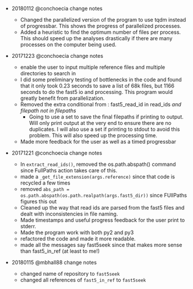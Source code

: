 - 20180112 @conchoecia change notes
  - Changed the parallelized version of the program to use tqdm instead
    of progressbar. This shows the progress of parallelized processes.
  - Added a heuristic to find the optimum number of files per process.
    This should speed up the analyses drastically if there are many processes
    on the computer being used.

- 20171223 @conchoecia change notes
  - enable the user to input multiple reference files and multiple
    directories to search in
  - I did some preliminary testing of bottlenecks in the code and
    found that it only took 0.23 seconds to save a list of 68k files,
    but 1166 seconds to do the fast5 io and processing. This program
    would greatly benefit from parallelization.
  - Removed the extra conditional from :
     fast5_read_id in read_ids *and filepath not in filepaths*
     - Going to use a set to save the final filepaths if printing to output.
       Will only print output at the very end to ensure there are no duplicates.
       I will also use a set if printing to stdout to avoid this problem. This
       will also speed up the processing time.
  - Made more feedback for the user as well as a timed progressbar

- 20171221 @conchoecia change notes
  - In `extract_read_ids()`, removed the os.path.abspath() command since FullPaths
    action takes care of this.
  - made a `_get_file_extension(args.reference)` since that code is recycled a few times
  - removed `abs_path = os.path.abspath(os.path.realpath(args.fast5_dir))` since FUllPaths
    figures this out
  - Cleaned up the way that read ids are parsed from the fast5 files and dealt with
    inconsistencies in file naming.
  - Made timestamps and useful progress feedback for the user print to stderr.
  - Made the program work with both py2 and py3
  - refactored the code and made it more readable.
  - made all the messages say fast5seek since that makes more sense than fast5_in_ref (at least to me!)

- 20180115 @mbhall88 change notes
  - changed name of repository to `fast5seek`
  - changed all references of `fast5_in_ref` to `fast5seek`
